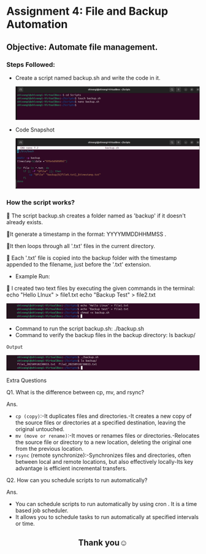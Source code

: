 # Assignment 4: File and Backup Automation

## Objective: Automate file management.

### Steps Followed:

* Create a script named backup.sh and write the code in it.

  ![alt text](<Images/WhatsApp Image 2025-09-10 at 22.40.03_ed1cf56b.jpg>)


* Code Snapshot


  ![alt text](<Images/WhatsApp Image 2025-09-10 at 22.53.18_ffc47d12.jpg>)

 ### How the script works?
  🔸 The script backup.sh creates a folder named as 'backup' if it doesn't already exists.

  🔸It generate a timestamp in the format: YYYYMMDDHHMMSS .
 
  🔸It then loops through all '.txt' files in the current directory.

  🔸 Each '.txt' file is copied into the backup folder with the timestamp appended to the filename,   just before the '.txt' extension.

   * Example Run:

  🔸 I created two text files by executing the given commands in the   terminal:
   echo "Hello LInux" > file1.txt
   echo "Backup Test" > file2.txt

  ![alt text](<Images/WhatsApp Image 2025-09-10 at 22.59.41_82502141.jpg>)

   * Command to run the script backup.sh: ./backup.sh
   * Command to verify the backup files in the backup directory: ls backup/
 
 ```bash
 Output
 ```
  ![alt text](<Images/WhatsApp Image 2025-09-10 at 23.01.18_8f633d8a.jpg>)

  Extra Questions

 Q1. What is the difference between cp, mv, and rsync?

 Ans. 
 * `cp (copy)`:-It duplicates files and directories.-It creates a new copy of the source files or directories at a specified destination, leaving
 the original untouched.
 *  `mv (move or rename)`:-It moves or renames files or directories.-Relocates the source file or directory to a new location, deleting the original one from
 the previous location.
 * `rsync` (remote synchronize):-Synchronizes files and directories, often between local and remote locations, but also effectively locally-Its key advantage is efficient incremental transfers.


 Q2. How can you schedule scripts to run automatically?

 Ans.
 * You can schedule scripts to run automatically by using cron . It is a time based job
 scheduler.
 * It allows you to schedule tasks to run automatically at specified intervals or time.


 
<h2 align="center">Thank you☺️</h2>